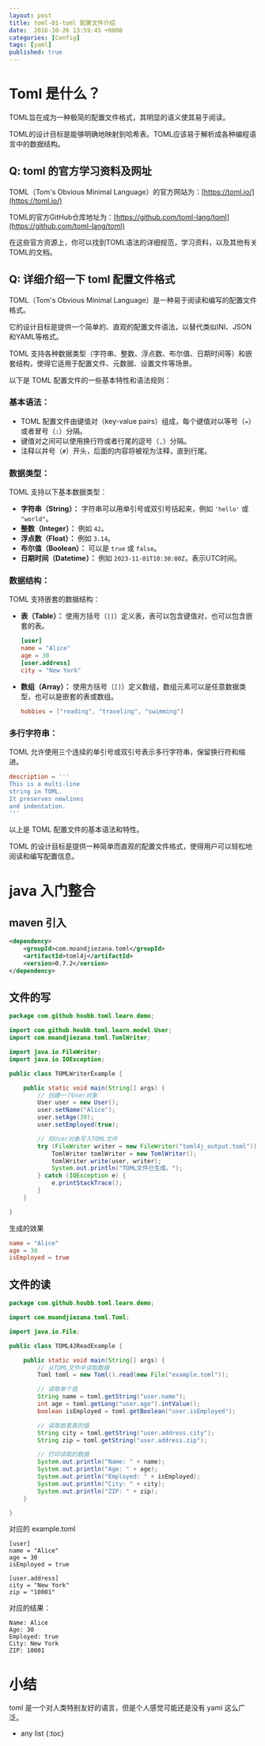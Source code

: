 ```yaml
---
layout: post
title: toml-01-toml 配置文件介绍
date:  2016-10-26 13:59:45 +0800
categories: [Config]
tags: [yaml]
published: true
---
```



# Toml 是什么？

TOML旨在成为一种极简的配置文件格式，其明显的语义使其易于阅读。

TOML的设计目标是能够明确地映射到哈希表。TOML应该易于解析成各种编程语言中的数据结构。

## Q:  toml 的官方学习资料及网址

TOML（Tom's Obvious Minimal Language）的官方网站为：[https://toml.io/](https://toml.io/)

TOML的官方GitHub仓库地址为：[https://github.com/toml-lang/toml](https://github.com/toml-lang/toml)

在这些官方资源上，你可以找到TOML语法的详细规范，学习资料，以及其他有关TOML的文档。

## Q: 详细介绍一下 toml 配置文件格式


TOML（Tom's Obvious Minimal Language）是一种易于阅读和编写的配置文件格式。

它的设计目标是提供一个简单的、直观的配置文件语法，以替代类似INI、JSON和YAML等格式。

TOML 支持各种数据类型（字符串、整数、浮点数、布尔值、日期时间等）和嵌套结构，使得它适用于配置文件、元数据、设置文件等场景。

以下是 TOML 配置文件的一些基本特性和语法规则：

### 基本语法：

- TOML 配置文件由键值对（key-value pairs）组成，每个键值对以等号（`=`）或者冒号（`:`）分隔。
- 键值对之间可以使用换行符或者行尾的逗号（`,`）分隔。
- 注释以井号（`#`）开头，后面的内容将被视为注释，直到行尾。

### 数据类型：

TOML 支持以下基本数据类型：

- **字符串（String）：** 字符串可以用单引号或双引号括起来，例如 `'hello'` 或 `"world"`。
- **整数（Integer）：** 例如 `42`。
- **浮点数（Float）：** 例如 `3.14`。
- **布尔值（Boolean）：** 可以是 `true` 或 `false`。
- **日期时间（Datetime）：** 例如 `2023-11-01T10:30:00Z`，表示UTC时间。

### 数据结构：

TOML 支持嵌套的数据结构：

- **表（Table）：** 使用方括号（`[]`）定义表，表可以包含键值对，也可以包含嵌套的表。
  ```toml
  [user]
  name = "Alice"
  age = 30
  [user.address]
  city = "New York"
  ```
- **数组（Array）：** 使用方括号（`[]`）定义数组，数组元素可以是任意数据类型，也可以是嵌套的表或数组。
  ```toml
  hobbies = ["reading", "traveling", "swimming"]
  ```

### 多行字符串：

TOML 允许使用三个连续的单引号或双引号表示多行字符串，保留换行符和缩进。

```toml
description = '''
This is a multi-line
string in TOML.
It preserves newlines
and indentation.
'''
```

以上是 TOML 配置文件的基本语法和特性。

TOML 的设计目标是提供一种简单而直观的配置文件格式，使得用户可以轻松地阅读和编写配置信息。

# java 入门整合

## maven 引入

```xml
<dependency>
    <groupId>com.moandjiezana.toml</groupId>
    <artifactId>toml4j</artifactId>
    <version>0.7.2</version>
</dependency>
```

## 文件的写

```java
package com.github.houbb.toml.learn.demo;

import com.github.houbb.toml.learn.model.User;
import com.moandjiezana.toml.TomlWriter;

import java.io.FileWriter;
import java.io.IOException;

public class TOMLWriterExample {

    public static void main(String[] args) {
        // 创建一个User对象
        User user = new User();
        user.setName("Alice");
        user.setAge(30);
        user.setEmployed(true);

        // 将User对象写入TOML文件
        try (FileWriter writer = new FileWriter("toml4j_output.toml")) {
            TomlWriter tomlWriter = new TomlWriter();
            tomlWriter.write(user, writer);
            System.out.println("TOML文件已生成。");
        } catch (IOException e) {
            e.printStackTrace();
        }
    }

}
```

生成的效果

```toml
name = "Alice"
age = 30
isEmployed = true
```

## 文件的读

```java
package com.github.houbb.toml.learn.demo;

import com.moandjiezana.toml.Toml;

import java.io.File;

public class TOML4JReadExample {

    public static void main(String[] args) {
        // 从TOML文件中读取数据
        Toml toml = new Toml().read(new File("example.toml"));

        // 读取单个值
        String name = toml.getString("user.name");
        int age = toml.getLong("user.age").intValue();
        boolean isEmployed = toml.getBoolean("user.isEmployed");

        // 读取嵌套表的值
        String city = toml.getString("user.address.city");
        String zip = toml.getString("user.address.zip");

        // 打印读取的数据
        System.out.println("Name: " + name);
        System.out.println("Age: " + age);
        System.out.println("Employed: " + isEmployed);
        System.out.println("City: " + city);
        System.out.println("ZIP: " + zip);
    }

}
```

对应的 example.toml

```
[user]
name = "Alice"
age = 30
isEmployed = true

[user.address]
city = "New York"
zip = "10001"
```

对应的结果：

```
Name: Alice
Age: 30
Employed: true
City: New York
ZIP: 10001
```

# 小结

toml 是一个对人类特别友好的语言，但是个人感觉可能还是没有 yaml 这么广泛。



* any list
{:toc}
